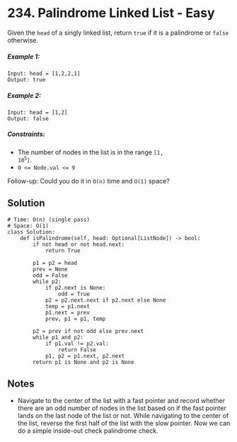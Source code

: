 # 234. Palindrome Linked List - Easy

Given the `head` of a singly linked list, return `true` if it is a palindrome or `false` otherwise.

##### Example 1:

```
Input: head = [1,2,2,1]
Output: true
```

##### Example 2:

```
Input: head = [1,2]
Output: false
```

##### Constraints:

- The number of nodes in the list is in the range <code>[1, 10<sup>5</sup>]</code>.
- `0 <= Node.val <= 9`

Follow-up: Could you do it in `O(n)` time and `O(1)` space?

## Solution

```
# Time: O(n) (single pass)
# Space: O(1)
class Solution:
    def isPalindrome(self, head: Optional[ListNode]) -> bool:
        if not head or not head.next:
            return True
        
        p1 = p2 = head
        prev = None
        odd = False
        while p2:
            if p2.next is None:
                odd = True
            p2 = p2.next.next if p2.next else None
            temp = p1.next
            p1.next = prev
            prev, p1 = p1, temp
        
        p2 = prev if not odd else prev.next
        while p1 and p2:
            if p1.val != p2.val:
                return False
            p1, p2 = p1.next, p2.next
        return p1 is None and p2 is None
```

## Notes
- Navigate to the center of the list with a fast pointer and record whether there are an odd number of nodes in the list based on if the fast pointer lands on the last node of the list or not. While navigating to the center of the list, reverse the first half of the list with the slow pointer. Now we can do a simple inside-out check palindrome check.